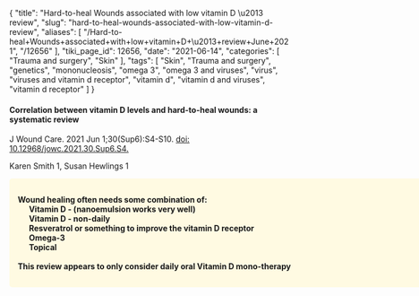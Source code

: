 {
    "title": "Hard-to-heal Wounds associated with low vitamin D \u2013 review",
    "slug": "hard-to-heal-wounds-associated-with-low-vitamin-d-review",
    "aliases": [
        "/Hard-to-heal+Wounds+associated+with+low+vitamin+D+\u2013+review+June+2021",
        "/12656"
    ],
    "tiki_page_id": 12656,
    "date": "2021-06-14",
    "categories": [
        "Trauma and surgery",
        "Skin"
    ],
    "tags": [
        "Skin",
        "Trauma and surgery",
        "genetics",
        "mononucleosis",
        "omega 3",
        "omega 3 and viruses",
        "virus",
        "viruses and vitamin d receptor",
        "vitamin d",
        "vitamin d and viruses",
        "vitamin d receptor"
    ]
}


#### Correlation between vitamin D levels and hard-to-heal wounds: a systematic review

J Wound Care. 2021 Jun 1;30(Sup6):S4-S10. [doi: 10.12968/jowc.2021.30.Sup6.S4.](https://doi.org/10.12968/jowc.2021.30.Sup6.S4.)

Karen Smith 1, Susan Hewlings 1

<div class="border" style="background-color:#FFFAE2;padding:15px;margin:10px 0;border-radius:5px;width:800px">

 **Wound healing often needs some combination of:  
 &nbsp; &nbsp; &nbsp; Vitamin D - (nanoemulsion works very well)  
  &nbsp; &nbsp; &nbsp; Vitamin D - non-daily  
 &nbsp; &nbsp; &nbsp; Resveratrol or something to improve the vitamin D receptor  
 &nbsp; &nbsp; &nbsp; Omega-3   
 &nbsp; &nbsp; &nbsp; Topical   
&nbsp;  
This review appears to only consider daily oral Vitamin D mono-therapy**